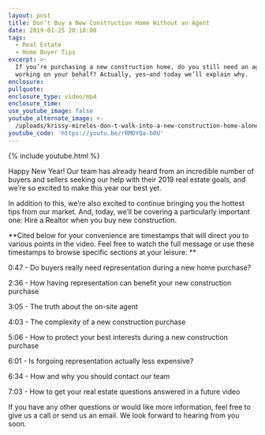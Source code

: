 ```yaml
---
layout: post
title: Don’t Buy a New Construction Home Without an Agent
date: 2019-01-25 20:18:00
tags:
  - Real Estate
  - Home Buyer Tips
excerpt: >-
  If you’re purchasing a new construction home, do you still need an agent
  working on your behalf? Actually, yes—and today we’ll explain why.
enclosure:
pullquote:
enclosure_type: video/mp4
enclosure_time:
use_youtube_image: false
youtube_alternate_image: >-
  /uploads/krissy-mireles-don-t-walk-into-a-new-construction-home-alone-youtube.jpg
youtube_code: 'https://youtu.be/rRMOYQa-b0U'
---
```


{% include youtube.html %}

Happy New Year! Our team has already heard from an incredible number of buyers and sellers seeking our help with their 2019 real estate goals, and we’re so excited to make this year our best yet. 

In addition to this, we’re also excited to continue bringing you the hottest tips from our market. And, today, we’ll be covering a particularly important one: Hire a Realtor when you buy new construction. 

**Cited below for your convenience are timestamps that will direct you to various points in the video. Feel free to watch the full message or use these timestamps to browse specific sections at your leisure: **

0:47 - Do buyers really need representation during a new home purchase?

2:36 - How having representation can benefit your new construction purchase

3:05 - The truth about the on-site agent

4:03 - The complexity of a new construction purchase

5:06 - How to protect your best interests during a new construction purchase

6:01 - Is forgoing representation actually less expensive?

6:34 - How and why you should contact our team

7:03 - How to get your real estate questions answered in a future video

If you have any other questions or would like more information, feel free to give us a call or send us an email. We look forward to hearing from you soon.<br>